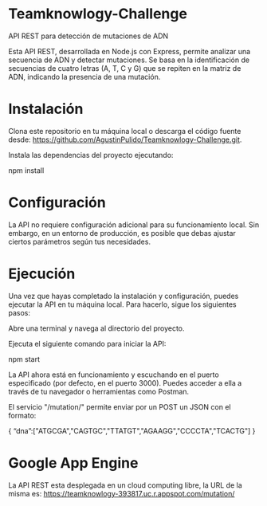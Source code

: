 # Teamknowlogy-Challenge
API REST para detección de mutaciones de ADN

Esta API REST, desarrollada en Node.js con Express, permite analizar una secuencia de ADN y detectar mutaciones. Se basa en la identificación de secuencias de cuatro letras (A, T, C y G) que se repiten en la matriz de ADN, indicando la presencia de una mutación.

# Instalación
Clona este repositorio en tu máquina local o descarga el código fuente desde: https://github.com/AgustinPulido/Teamknowlogy-Challenge.git.

Instala las dependencias del proyecto ejecutando:

npm install

# Configuración
La API no requiere configuración adicional para su funcionamiento local. Sin embargo, en un entorno de producción, es posible que debas ajustar ciertos parámetros según tus necesidades.

# Ejecución
Una vez que hayas completado la instalación y configuración, puedes ejecutar la API en tu máquina local. Para hacerlo, sigue los siguientes pasos:

Abre una terminal y navega al directorio del proyecto.

Ejecuta el siguiente comando para iniciar la API:

npm start

La API ahora está en funcionamiento y escuchando en el puerto especificado (por defecto, en el puerto 3000). Puedes acceder a ella a través de tu navegador o herramientas como Postman.

El servicio "/mutation/" permite enviar por un POST un JSON con el formato:

{
  “dna”:["ATGCGA","CAGTGC","TTATGT","AGAAGG","CCCCTA","TCACTG"]
}

# Google App Engine

La API REST esta desplegada en un cloud computing libre, la URL de la misma es: https://teamknowlogy-393817.uc.r.appspot.com/mutation/
